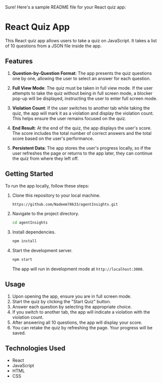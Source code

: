 Sure! Here's a sample README file for your React quiz app:

# React Quiz App

This React quiz app allows users to take a quiz on JavaScript. It takes a list of 10 questions from a JSON file inside the app.

## Features

1. **Question-by-Question Format**: The app presents the quiz questions one by one, allowing the user to select an answer for each question.

2. **Full View Mode**: The quiz must be taken in full view mode. If the user attempts to take the quiz without being in full screen mode, a blocker pop-up will be displayed, instructing the user to enter full screen mode.

3. **Violation Count**: If the user switches to another tab while taking the quiz, the app will mark it as a violation and display the violation count. This helps ensure the user remains focused on the quiz.

4. **End Result**: At the end of the quiz, the app displays the user's score. The score includes the total number of correct answers and the total score based on the user's performance.

5. **Persistent Data**: The app stores the user's progress locally, so if the user refreshes the page or returns to the app later, they can continue the quiz from where they left off.

## Getting Started

To run the app locally, follow these steps:

1. Clone this repository to your local machine.
   ```bash
   https://github.com/Nadeem78633/agentInsights.git
   ```
2. Navigate to the project directory.
   ```bash
   cd agentInsights
   ```
3. Install dependencies.
   ```bash
   npm install
   ```
4. Start the development server.
   ```bash
   npm start
   ```
   The app will run in development mode at `http://localhost:3000`.

## Usage

1. Upon opening the app, ensure you are in full screen mode.
2. Start the quiz by clicking the "Start Quiz" button.
3. Answer each question by selecting the appropriate choice.
4. If you switch to another tab, the app will indicate a violation with the violation count.
5. After answering all 10 questions, the app will display your score.
6. You can retake the quiz by refreshing the page. Your progress will be saved.

## Technologies Used

- React
- JavaScript
- HTML
- CSS


